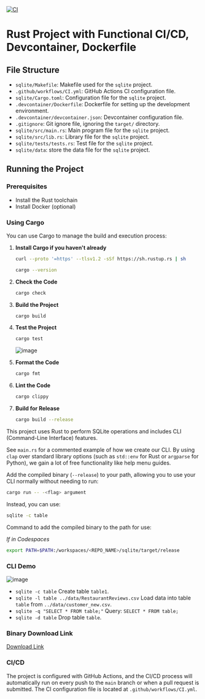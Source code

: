 [![CI](https://github.com/nogibjj/ids-706-w7-jingxuan-li/actions/workflows/CI.yml/badge.svg)](https://github.com/nogibjj/ids-706-w7-jingxuan-li/actions/workflows/CI.yml)

# Rust Project with Functional CI/CD, Devcontainer, Dockerfile


## File Structure

- `sqlite/Makefile`: Makefile used for the `sqlite` project.
- `.github/workflows/CI.yml`: GitHub Actions CI configuration file.
- `sqlite/Cargo.toml`: Configuration file for the `sqlite` project.
- `.devcontainer/Dockerfile`: Dockerfile for setting up the development environment.
- `.devcontainer/devcontainer.json`: Devcontainer configuration file.
- `.gitignore`: Git ignore file, ignoring the `target/` directory.
- `sqlite/src/main.rs`: Main program file for the `sqlite` project.
- `sqlite/src/lib.rs`: Library file for the `sqlite` project.
- `sqlite/tests/tests.rs`: Test file for the `sqlite` project.
- `sqlite/data`: store the data file for the `sqlite` project.
## Running the Project

### Prerequisites

- Install the Rust toolchain
- Install Docker (optional)

### Using Cargo

You can use Cargo to manage the build and execution process:

1. **Install Cargo if you haven't already**
    ```bash
    curl --proto '=https' --tlsv1.2 -sSf https://sh.rustup.rs | sh
    ```
    ```bash
    cargo --version
    ```
2. **Check the Code**
    ```bash
    cargo check
    ```
3. **Build the Project**
    ```bash
    cargo build
    ```
4. **Test the Project**
    ```bash
    cargo test
    ```
    ![image](https://github.com/user-attachments/assets/82788c20-67f2-4df3-81e0-0ba97b8874a2)

5. **Format the Code**
    ```bash
    cargo fmt
    ```
6. **Lint the Code**
    ```bash
    cargo clippy
    ```
7. **Build for Release**
    ```bash
    cargo build --release
    ```



This project uses Rust to perform SQLite operations and includes CLI (Command-Line Interface) features.

See `main.rs` for a commented example of how we create our CLI. By using `clap` over standard library options (such as `std::env` for Rust or `argparse` for Python), we gain a lot of free functionality like help menu guides.

Add the compiled binary (`--release`) to your path, allowing you to use your CLI normally without needing to run:

```bash
cargo run -- -<flag> argument
```

Instead, you can use:

```bash
sqlite -c table
```

Command to add the compiled binary to the path for use:

*If in Codespaces*

```bash
export PATH=$PATH:/workspaces/<REPO_NAME>/sqlite/target/release
```


### CLI Demo
![image](https://github.com/user-attachments/assets/aeb58218-a669-4521-8dd2-4e601643096e)
- `sqlite -c table` Create table `table1`.
- `sqlite -l table ../data/RestaurantReviews.csv` Load data into table `table` from `../data/customer_new.csv`.
- `sqlite -q "SELECT * FROM table;"` Query: `SELECT * FROM table;`
- `sqlite -d table` Drop table `table`.

### Binary Download Link
[Download Link](https://github.com/nogibjj/ids-706-w7-jingxuan-li/actions/runs/11491604094/artifacts/2096849372)

### CI/CD

The project is configured with GitHub Actions, and the CI/CD process will automatically run on every push to the `main` branch or when a pull request is submitted. The CI configuration file is located at `.github/workflows/CI.yml`.
